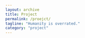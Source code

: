```yaml
---
layout: archive
title: Project
permalink: /proejct/
tagline: "Humanity is overrated."
category: "project"
---
```

